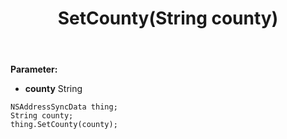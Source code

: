 ﻿---
uid: crmscript_ref_NSAddressSyncData_SetCounty
title: SetCounty(String county)
intellisense: NSAddressSyncData.SetCounty
keywords: NSAddressSyncData, GetCounty
so.topic: reference
---



**Parameter:** 
 - **county** String

```crmscript
NSAddressSyncData thing;
String county;
thing.SetCounty(county);
```

